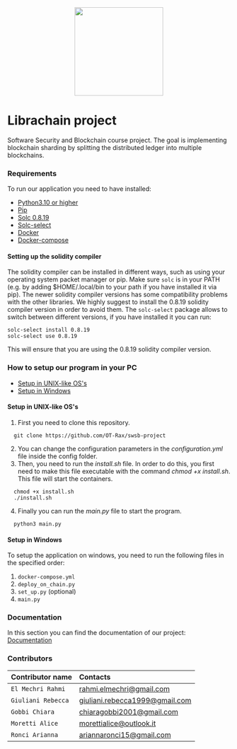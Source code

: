 <div style="text-align:center"><img src="https://github.com/OT-Rax/swsb-project/blob/main/logo.png" width="200"></div>

# Librachain project
Software Security and Blockchain course project.
The goal is implementing blockchain sharding by splitting the distributed ledger into multiple blockchains.

### Requirements
To run our application you need to have installed:
* [Python3.10 or higher](https://www.python.org/downloads/release/python-3100/)
* [Pip](https://pip.pypa.io/en/stable/installation/)
* [Solc 0.8.19](https://docs.soliditylang.org/en/latest/installing-solidity.html)
* [Solc-select](https://pypi.org/project/solc-select/)
* [Docker](https://docs.docker.com/engine/install/)
* [Docker-compose](https://docs.docker.com/compose/install/linux/)

#### Setting up the solidity compiler

The solidity compiler can be installed in different ways, such as using your operating system packet manager or pip.
Make sure `solc` is in your PATH (e.g. by adding $HOME/.local/bin to your path if you have installed it via pip).
The newer solidity compiler versions has some compatibility problems with the other libraries. 
We highly suggest to install the 0.8.19 solidity compiler version in order to avoid them. 
The `solc-select` package allows to switch between different versions, if you have installed it you can run:

```
solc-select install 0.8.19
solc-select use 0.8.19
```

This will ensure that you are using the 0.8.19 solidity compiler version.

### How to setup our program in your PC 

* [Setup in UNIX-like OS's](#setupunix)
* [Setup in Windows](#setupwin)

<a name="setupunix"></a>
#### Setup in UNIX-like OS's
1. First you need to clone this repository.
```
  git clone https://github.com/OT-Rax/swsb-project
```
2. You can change the configuration parameters in the *configuration.yml* file inside the config folder.
3. Then, you need to run the *install.sh* file. In order to do this, you first need to make this file executable with the command *chmod +x install.sh*. This file will start the containers.
```
  chmod +x install.sh
  ./install.sh
```
4. Finally you can run the *main.py* file to start the program. 
```
  python3 main.py
```


<a name="setupwin"></a>
#### Setup in Windows
To setup the application on windows, you need to run the following files in the specified order:
1. `docker-compose.yml`
2. `deploy_on_chain.py`
3. `set_up.py` (optional)
4. `main.py`


### Documentation
In this section you can find the documentation of our project: [Documentation](https://github.com/OT-Rax/swsb-project/blob/main/docs/software_security_and_block_chain_project.pdf)

### Contributors
| Contributor name | Contacts |
| :-------- | :------- | 
| `El Mechri Rahmi`     | rahmi.elmechri@gmail.com | 
| `Giuliani Rebecca`     | giuliani.rebecca1999@gmail.com | 
| `Gobbi Chiara`     | chiaragobbi2001@gmail.com | 
| `Moretti Alice`     | morettialice@outlook.it | 
| `Ronci Arianna`     | ariannaronci15@gmail.com | 
